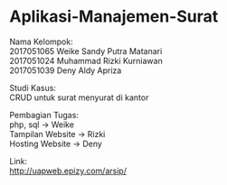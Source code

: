 # Aplikasi-Manajemen-Surat
Nama Kelompok:<br>
2017051065 Weike Sandy Putra Matanari <br>
2017051024 Muhammad Rizki Kurniawan<br>
2017051039 Deny Aldy Apriza 

Studi Kasus:<br>
CRUD untuk surat menyurat di kantor

Pembagian Tugas:<br>
php, sql -> Weike<br>
Tampilan Website -> Rizki<br>
Hosting Website -> Deny

Link:<br>
http://uapweb.epizy.com/arsip/

